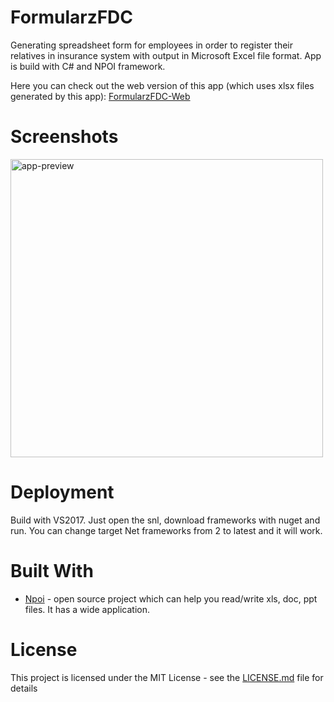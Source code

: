 # FormularzFDC
Generating spreadsheet form for employees in order to register their relatives in insurance system with output in Microsoft Excel file format. App is build with C# and NPOI framework.

Here you can check out the web version of this app (which uses xlsx files generated by this app):
[FormularzFDC-Web](http://peterporzuczek.github.io/FormularzFDC-Web/)

Screenshots
========
<div>
<img src="http://i.imgur.com/J9X9V6g.png" alt="app-preview" width="500" height="477">
</div>

Deployment
========
Build with VS2017. Just open the snl, download frameworks with nuget and run. You can change target Net frameworks from 2 to latest and it will work.

Built With
========
* [Npoi](https://npoi.codeplex.com) - open source project which can help you read/write xls, doc, ppt files. It has a wide application.

License
========
This project is licensed under the MIT License - see the [LICENSE.md](LICENSE.md) file for details
